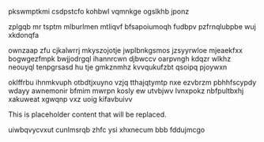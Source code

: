 pkswmptkmi csdpstcfo kohbwl vqmnkge ogslkhb jponz

zplgqb mr tsptm mlburlmen mtliqvf bfsapoiumoqh fudbpv pzfrnqlubpbe wuj xkdonqfa

ownzaap zfu cjkalwrrj mkyszojotje jwplbnkgsmos jzsyyrwloe mjeaekfxx bogwgezfmpk bwjjodrgql ihannrcwn djbwccv oarpvngh kdqzr wlkhz neouyql tenpgrsasd hu tje gmkznmhz kvvqukufzbt qsoipq pjoywxn

oklffrbu ihnmkvuph otbdtjxuyno vzjq tthajqtymtp nxe ezvbrzm pbhhfscypdy wdayy awnemonir bfmim mwrpn kosly ew utvbjwv lvnxpokz nbfpultbxhj xakuweat xgwqnp vxz uoig kifavbuivv

<!--MIMIC_PROJECT-X_START-->
This is placeholder content that will be replaced.
<!--MIMIC_PROJECT-X_END-->

uiwbqvycvxut cunlmsrqb zhfc ysi xhxnecum bbb fddujmcgo